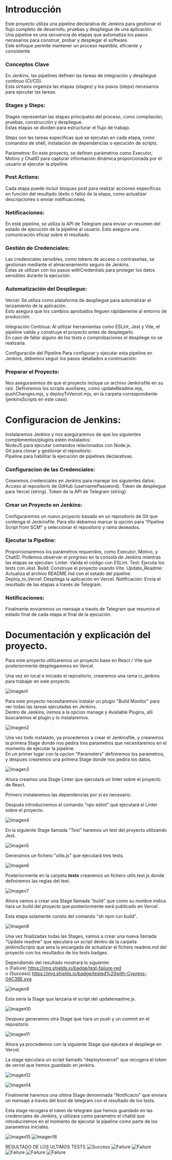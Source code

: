 # Introducción
Este proyecto utiliza una pipeline declarativa de Jenkins para gestionar el flujo completo de desarrollo, pruebas y despliegue de una aplicación.  
Una pipeline es una secuencia de etapas que automatiza los pasos necesarios para construir, probar y desplegar el software.  
Este enfoque permite mantener un proceso repetible, eficiente y consistente.

### Conceptos Clave

En Jenkins, las pipelines definen las tareas de integración y despliegue continuo (CI/CD).  
Esta sintaxis organiza las etapas (stages) y los pasos (steps) necesarios para ejecutar las tareas.

### Stages y Steps:

Stages representan las etapas principales del proceso, como compilación, pruebas, construcción y despliegue.  
Estas etapas se dividen para estructurar el flujo de trabajo.  

Steps son las tareas específicas que se ejecutan en cada etapa, como comandos de shell, instalación de dependencias o ejecución de scripts.

Parámetros:
En este proyecto, se definen parámetros como Executor, Motivo y ChatID para capturar información dinámica proporcionada por el usuario al ejecutar la pipeline.  

### Post Actions:
Cada etapa puede incluir bloques post para realizar acciones específicas en función del resultado (éxito o fallo) de la etapa, como actualizar descripciones o enviar notificaciones.  

### Notificaciones:
En este pipeline, se utiliza la API de Telegram para enviar un resumen del estado de ejecución de la pipeline al usuario. Esto asegura una comunicación eficaz sobre el resultado.  

### Gestión de Credenciales:
Las credenciales sensibles, como tokens de acceso o contraseñas, se gestionan mediante el almacenamiento seguro de Jenkins.  
Estas se utilizan con los pasos withCredentials para proteger los datos sensibles durante la ejecución.  

### Automatización del Despliegue:

Vercel: Se utiliza como plataforma de despliegue para automatizar el lanzamiento de la aplicación.  
Esto asegura que los cambios aprobados lleguen rápidamente al entorno de producción.  

Integración Continua: Al utilizar herramientas como ESLint, Jest y Vite, el pipeline valida y construye el proyecto antes de desplegarlo.  
En caso de fallar alguno de los tests o comprobaciones el despliege no se realizaria.

Configuración del Pipeline
Para configurar y ejecutar esta pipeline en Jenkins, debemos seguir los pasos detallados a continuación:

### Preparar el Proyecto:

Nos aseguraremos de que el proyecto incluya un archivo Jenkinsfile en su raíz.
Definiremos los scripts auxiliares, como updateReadme.mjs, pushChanges.mjs, y deployToVercel.mjs, en la carpeta correspondiente (jenkinsScripts en este caso).  

# Configuracion de Jenkins:

Instalaremos Jenkins y nos asegúraremos de que los siguientes complementos/plugins estén instalados:  
NodeJS para ejecutar comandos relacionados con Node.js.  
Git para clonar y gestionar el repositorio.  
Pipeline para habilitar la ejecución de pipelines declarativas.  

### Configuracion de las Credenciales:

Crearemos credenciales en Jenkins para manejar los siguientes datos:
Acceso al repositorio de GitHub (usernamePassword).
Token de despliegue para Vercel (string).
Token de la API de Telegram (string).

### Crear un Proyecto en Jenkins:

Configuraremos un nuevo proyecto basado en un repositorio de Git que contenga el Jenkinsfile.
Para ello debemos marcar la opción para "Pipeline Script from SCM" y seleccionar el repositorio y rama deseados.

### Ejecutar la Pipeline:

Proporcionaremos los parámetros requeridos, como Executor, Motivo, y ChatID.
Podemos observar el progreso en la consola de Jenkins mientras las etapas se ejecutan:
Linter: Valida el código con ESLint.
Test: Ejecuta los tests con Jest.
Build: Construye el proyecto usando Vite.
Update_Readme: Actualiza el archivo README.md con el estado del pipeline.
Deploy_to_Vercel: Despliega la aplicación en Vercel.
Notificación: Envía el resultado de las etapas a través de Telegram.

### Notificaciones:

Finalmente enviaremos un mensaje a través de Telegram que resumira el estado final de cada etapa al final de la ejecución.  

# Documentación y explicación del proyecto.  

Para este proyecto utilizaremos un proyecto base en React / Vite que posteriormente desplegaremos en Vercel.

Una vez en local e iniciado el repositorio, crearemos una rama ci_jenkins para trabajar en este proyecto.  

![Imagen1](images/Imagen1.png)  

Para este proyecto necesitaremos instalar un plugin "Build Monitor" para ver todas las tareas ejecutadas en Jenkins.  
Dentro de Jenkins, iremos a la opcion manage y Available Plugins, alli buscaremos el plugin y lo instalaremos.  

![Imagen2](images/Imagen2.png)  

Una vez todo instalado, ya procedemos a crear el Jenkinsfile, y crearemos la primera Stage donde nos pedira tres parametros que necesitaremos en el momento de ejecutar la pipeline.  
En un primer lugar con la opcion "Parameters" definiremos los parametros, y despues crearemos una primera Stage donde nos pedira los datos.  

![Imagen3](images/Imagen3.png)  

Ahora creamos una Stage Linter que ejecutará un linter sobre el proyecto de React.  

Primero instalaremos las dependencias por si es necesario.  

Después introduciremos el comando "npx eslint" que ejecutará el Linter sobre el proyecto.  

![Imagen4](images/Imagen4.png)  

En la siguiente Stage llamada "Test" haremos un test del proyecto utilizando Jest.

![Imagen5](images/Imagen5.png)  

Generamos un fichero "utils.js" que ejecutará tres tests.  

![Imagen6](images/Imagen6.png)  

Posteriormente en la carpeta __tests__ crearemos un fichero utils.test.js donde definiremos las reglas del test.

![Imagen7](images/Imagen7.png)  

Ahora vamos a crear una Stage llamada "build" que como su nombre indica hara un build del proyecto que posteriormente será publicado en Vercel.  

Esta etapa solamente consta del comando "sh npm run build".  

![Imagen8](images/Imagen8.png)  

Una vez finalizadas todas las Stages, vamos a crear una nueva llamada "Update readme" que ejecutara un script dentro de la carpeta jenkinsScripts que sera la encargada de actualizar el fichero readme.md del proyecto con los resultados de los tests badges.  

Dependiendo del resultado mostrará lo siguiente:  
o	(Failure) https://img.shields.io/badge/test-failure-red  
o	(Success) https://img.shields.io/badge/tested%20with-Cypress-04C38E.svg  

![Imagen9](images/Imagen9.png)  

Esta seria la Stage que lanzaria el script del updatereadme.js.  

![Imagen10](images/Imagen10.png)  

Despues generamos otra Stage que hara un push y un commit en el repositorio.  

![Imagen11](images/Imagen11.png)  

Ahora ya procedemos con la siguiente Stage que ejeutara el despliege en Vercel.  

La stage ejecutara un script llamado "deploytovercel" que recogera el token de vercel que hemos guardado en jenkins.  

![Imagen12](images/Imagen12.png)  

![Imagen14](images/Imagen14.png)  

Finalmente haremos una ultima Stage denominada "Notificacio" que enviara un mensaje a través del boot de telegram con el resultado de los tests.  

Esta stage recogera el token de telegram que hemos guardado en las credenciales de Jenkins, y utilizara como parametro el chatId que introduciremos en el momento de ejecutar la pipeline como parte de los parametros iniciales.  

![Imagen15](images/Imagen15.png) 
![Imagen16](images/Imagen16.png)






RESULTADO DE LOS ULTIMOS TESTS
![Success](https://img.shields.io/badge/tested%20with-Cypress-04C38E.svg)
![Failure](https://img.shields.io/badge/test-failure-red)
![Failure](https://img.shields.io/badge/test-failure-red)
![Failure](https://img.shields.io/badge/test-failure-red)
![Failure](https://img.shields.io/badge/test-failure-red)
![Failure](https://img.shields.io/badge/test-failure-red)


